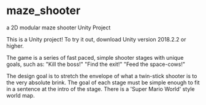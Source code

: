 # maze_shooter
a 2D modular maze shooter Unity Project

This is a Unity project! To try it out, download Unity version 2018.2.2 or higher.

The game is a series of fast paced, simple shooter stages with unique goals, such as:
  "Kill the boss!"
  "Find the exit!"
  "Feed the space-cows!"
  
The design goal is to stretch the envelope of what a twin-stick shooter is to the very absolute brink.
The goal of each stage must be simple enough to fit in a sentence at the intro of the stage. 
There is a 'Super Mario World' style world map.
